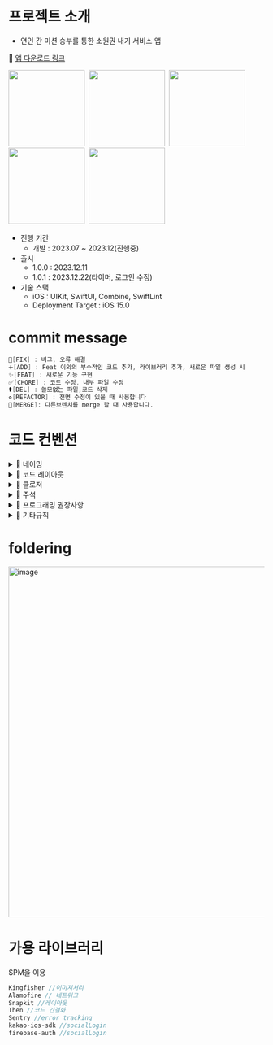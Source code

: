 

# 프로젝트 소개
- 연인 간 미션 승부를 통한 소원권 내기 서비스 앱

🔗 [앱 다운로드 링크](https://apps.apple.com/kr/app/sparkle-%EC%8A%A4%ED%8C%8C%ED%81%B4-%EC%97%B0%EC%95%A0%EC%97%90-%EC%83%88%EB%A1%9C%EC%9A%B4-%EC%A7%9C%EB%A6%BF%ED%95%A8%EC%9D%B4-%ED%95%84%EC%9A%94%ED%95%A0%EB%95%8C/id6451497605)



<img src="https://github.com/ryuchanghwi/swiftAlgorithim/assets/78063938/72d6e048-adea-4e08-9f1b-96735acdcfd4" width=150></img>&nbsp;&nbsp;<img src="https://github.com/ryuchanghwi/swiftAlgorithim/assets/78063938/0f823165-d0ac-4764-9d2a-7c5d94397974" width=150></img>&nbsp;&nbsp;<img src="https://github.com/ryuchanghwi/swiftAlgorithim/assets/78063938/01f09ef6-94b3-499d-a201-c35003988225" width=150></img>&nbsp;&nbsp;<img src="https://github.com/ryuchanghwi/swiftAlgorithim/assets/78063938/c167a1b6-3b9f-46a5-a8eb-be59614469ac" width=150></img>&nbsp;&nbsp;<img src="https://github.com/ryuchanghwi/swiftAlgorithim/assets/78063938/74bebcea-5770-43bc-adca-52b69c8e583b" width=150></img>

- 진행 기간
    - 개발 : 2023.07 ~ 2023.12(진행중)
- 출시
    - 1.0.0 : 2023.12.11
    - 1.0.1 : 2023.12.22(타이머, 로그인 수정)
- 기술 스택
    - iOS : UIKit, SwiftUI, Combine, SwiftLint 
    - Deployment Target : iOS 15.0

# commit message

```swift
🔨[FIX] : 버그, 오류 해결
➕[ADD] : Feat 이외의 부수적인 코드 추가, 라이브러리 추가, 새로운 파일 생성 시
✨[FEAT] : 새로운 기능 구현
✅[CHORE] : 코드 수정, 내부 파일 수정
⚰️[DEL] : 쓸모없는 파일,코드 삭제
♻️[REFACTOR] : 전면 수정이 있을 때 사용합니다
🔀[MERGE]: 다른브렌치를 merge 할 때 사용합니다.
```

# 코드 컨벤션

<details>
<summary> 🍎 네이밍 </summary>
<div markdown="1">

### 💧클래스, 구조체

- **UpperCamelCase** 사용

```swift
// - example

struct MyTicketResponseDTO {
}

class UserInfo {
}
```

### 💧함수

- **lowerCamelCase** 사용하고 동사로 시작

```swift
// - example

private func setDataBind() {
}
```

### 💧**뷰 전환**

- pop, push, present, dismiss
- 동사 + To + 목적지 뷰 (다음에 보일 뷰)
- dismiss는 dismiss + 현재 뷰

```swift
// - example pop, push, present

popToFirstViewController()
pushToFirstViewController()
presentToFirstViewController()

dismissFirstViewController()
```

### 💧**register**

- register + 목적어

```swift
// - example

registerXib()
registerCell()
```

### 💧서버 통신

- 서비스함수명 + WithAPI

```swift
// - example

fetchListWithAPI()

requestListWithAPI()
```

fetch는 무조건 성공

request는 실패할 수도 있는 요청

### 💧애니메이션

- 동사원형 + 목적어 + WithAnimation

```swift
showButtonsWithAnimation()
```

### 💧**델리게이트**

delegate 메서드는 프로토콜명으로 네임스페이스를 구분

**좋은 예:**

```swift
protocol UserCellDelegate {
  func userCellDidSetProfileImage(_ cell: UserCell)
  func userCell(_ cell: UserCell, didTapFollowButtonWith user: User)
}

protocol UITableViewDelegate {
    func tableview( ....) 
    func tableview...
}

protocol JunhoViewDelegate {
    func junhoViewTouched()
    func junhoViewScrolled()
}
```

Delegate 앞쪽에 있는 단어를 중심으로 메서드 네이밍하기

**나쁜 예:**

```swift
protocol UserCellDelegate {
    // userCellDidSetProfileImage() 가 옳음
  func didSetProfileImage()
  func followPressed(user: User)

  // `UserCell`이라는 클래스가 존재할 경우 컴파일 에러 발생  (userCell 로 해주자)
  func UserCell(_ cell: UserCell, didTapFollowButtonWith user: User)
}
```

함수 이름 앞에는 되도록이면 `get` 을 붙이지 않습니다.

### 💧**변수, 상수**

- **lowerCamelCase** 사용

```swift
let userName: String
```

### 💧**열거형**

- 각 case 에는 **lowerCamelCase** 사용

```swift
enum UserType {
    case viewDeveloper
    case serverDeveloper
}
```

### 💧**약어**

약어로 시작하는 경우 소문자로 표기, 그 외에는 항상 대문자

```swift
// 좋은 예:
let userID: Int?
let html: String?
let websiteURL: URL?
let urlString: String?
```

```swift
// 나쁜 예:
let userId: Int?
let HTML: String?
let websiteUrl: NSURL?
let URLString: String?
```

### 💧**기타 네이밍**

```swift
setUI() : @IBOutlet 속성 설정
setLayout() : 레이아웃 관련 코드
setDataBind() : 배열 항목 세팅. 컬렉션뷰 에서 리스트 초기 세팅할때
setAddTarget() : addtarget 모음
setDelegate() : delegate, datasource 모음
setCollectionView() : 컬렉션뷰 관련 세팅
setTableView() : 테이블뷰 관련 세팅
initCell() : 셀 데이터 초기화
registerXib() : 셀 xib 등록.
setNotification() : NotificationCenter addObserver 모음

헷갈린다? set을 쓰세요 ^^

```
</details>

<details>
<summary> 🍎 코드 레이아웃 </summary>
<div markdown="1">

### 💧**들여쓰기 및 띄어쓰기**

- 들여쓰기에는 탭(tab) 대신 **4개의 space**를 사용합니다.
- 콜론(`:`)을 쓸 때에는 콜론의 오른쪽에만 공백을 둡니다.
    
    `let names: [String: String]?`
    
    `let name: String`
    
- 연산자 오버로딩 함수 정의에서는 연산자와 괄호 사이에 한 칸 띄어씁니다.
    
    `func ** (lhs: Int, rhs: Int)`
    

### 💧**줄바꿈**

- 함수를 호출하는 코드가 최대 길이를 초과하는 경우에는 파라미터 이름을 기준으로 줄바꿈합니다.
**파라미터가 3개 이상이면 줄바꿈하도록!!**
    
    **단, 파라미터에 클로저가 2개 이상 존재하는 경우에는 무조건 내려쓰기합니다.**
    
    ```swift
    UIView.animate(
      withDuration: 0.25,
      animations: {
        // doSomething()
      },
      completion: { finished in
        // doSomething()
      }
    )
    ```
    
- `if let` 구문이 길 경우에는 줄바꿈하고 한 칸 들여씁니다.
    
    ```swift
    if let user = self.veryLongFunctionNameWhichReturnsOptionalUser(),
      let name = user.veryLongFunctionNameWhichReturnsOptionalName(),
      user.gender == .female {
      // ...
    }
    ```
    
- `guard let` 구문이 길 경우에는 줄바꿈하고 한 칸 들여씁니다. `else`는 마지막 줄에 붙여쓰기
    
    ```swift
    guard let user = self.veryLongFunctionNameWhichReturnsOptionalUser(),
      let name = user.veryLongFunctionNameWhichReturnsOptionalName(),
      user.gender == .female else { return }
    
    guard let self = self 
    else { return } (X)
    
    guard let self = self else { return } (O)

    ```
- else 구문이 길 시 줄바꿈
  

### 💧**빈 줄**

- 클래스 선언 다음에 , extension 다음에 한 줄 띄어주기
- 빈 줄에는 공백이 포함되지 않도록 합니다.  ( 띄어쓰기 쓸데없이 넣지 말기 )
- 모든 파일은 빈 줄로 끝나도록 합니다. ( 끝에 엔터 하나 넣기)
- MARK 구문 위와 아래에는 공백이 필요합니다.
    
    ```swift
    // MARK: Layout
    
    override func layoutSubviews() {
      // doSomething()
    }
    
    // MARK: Actions
    
    override func menuButtonDidTap() {
      // doSomething()
    }
    ```
    

### 💧**임포트**

모듈 임포트는 알파벳 순으로 정렬합니다. 내장 프레임워크를 먼저 임포트하고, 빈 줄로 구분하여 서드파티 프레임워크를 임포트합니다.

```swift
import UIKit

import Moya
import SnapKit
import SwiftyColor
import Then
```

```swift
import UIKit

import SwiftyColor
import SwiftyImage
import JunhoKit
import Then
import URLNavigator
```

</details>


<details>
<summary> 🍎 클로저 </summary>
<div markdown="1">

- 파라미터와 리턴 타입이 없는 Closure 정의시에는 `() -> Void`를 사용합니다.
    
    **좋은 예:**
    
    ```
    let completionBlock: (() -> Void)?
    ```
    
    **나쁜 예:**
    
    `let completionBlock: (() -> ())? let completionBlock: ((Void) -> (Void))?`
    
- Closure 정의시 파라미터에는 괄호를 사용하지 않습니다.
    
    **좋은 예:**
    
    ```swift
    { operation, responseObject in
      // doSomething()
    }
    ```
    
    **나쁜 예:**
    
    ```swift
    { (operation, responseObject) in
      // doSomething()
    }
    ```
    
- Closure 정의시 가능한 경우 타입 정의를 생략합니다.
    
    **좋은 예:**
    
    ```swift
    ...,
    completion: { finished in
      // doSomething()
    }
    ```
    
    **나쁜 예:**
    
    ```swift
    ...,
    completion: { (finished: Bool) -> Void in
      // doSomething()
    }
    
    completion: { data -> Void in
      // doSomething()
    } (X)
    ```
    
- Closure 호출시 또다른 유일한 Closure를 마지막 파라미터로 받는 경우, 파라미터 이름을 생략합니다.
    
    **좋은 예:**
    
    ```swift
    UIView.animate(withDuration: 0.5) {
      // doSomething()
    }
    ```
    
    **나쁜 예:**
    
    ```swift
    UIView.animate(withDuration: 0.5, animations: { () -> Void in
      // doSomething()
    })
    ```
    
</details>

<details>
<summary> 🍎 주석 </summary>
<div markdown="1">

코드는 가능하면 자체적으로 문서가 되어야 하므로, 코드와 함께 있는 인라인(inline) 주석은 피한다.

### 💧**MARK 주석**

```swift
class ViewController: UIViewController {
    // MARK: - Property
    // MARK: - UI Property
    // MARK: - Life Cycle
    // MARK: - Setting
    // MARK: - Action Helper
    // MARK: - @objc Methods
    // MARK: - Custom Method
}

// MARK: - Extensions
```


### 💧**퀵헬프 주석**

커스텀 메서드, 프로토콜, 클래스의 경우에 퀵헬프 주석 달기

```swift
/// (서머리 부분)
/// (디스크립션 부분)
class MyClass {
    let myProperty: Int

    init(myProperty: Int) {
        self.myProperty = myProperty
    }
}

/**summary
(서머리 부분)
> (디스크립션 부분)

- parameters:
    - property: 프로퍼티
- throws: 오류가 발생하면 customError의 한 케이스를 throw
- returns: "\\(name)는 ~" String
*/
func printProperty(property: Int) {
        print(property)
    }

```

- 참고 :

</details>

<details>
<summary> 🍎 프로그래밍 권장사항 </summary>
<div markdown="1">

### 💧**Type Annotation 사용**

**좋은 예:**

```swift
let name: String = "철수"
let height: Float = "10.0"
```

**나쁜 예:**

```swift
let name = "철수"
let height = "10.0"
```

### 💧**UICollectionViewDelegate, UICollectionViewDatsource 등 시스템 프로토콜**

프로토콜을 적용할 때에는 extension을 만들어서 관련된 메서드를 모아둡니다.

**좋은 예**:

```swift
final class MyViewController: UIViewController {
  // ...
}

// MARK: - UITableViewDataSource

extension MyViewController: UITableViewDataSource {
  // ...
}

// MARK: - UITableViewDelegate

extension MyViewController: UITableViewDelegate {
  // ...
}
```

**나쁜 예:**

```swift
final class MyViewController: UIViewController, UITableViewDataSource, UITableViewDelegate {
  // ...
}

// 프로토콜 여러개를 한곳에 몰아서 때려넣지 말자!
```

</details>


<details>
<summary> 🍎 기타규칙 </summary>
<div markdown="1">

- `self` 는 최대한 사용을 지양 → `**알잘딱깔센 self…**`
- `viewDidLoad()` 에서는 함수호출만
- delegate 지정, UI관련 설정 등등 모두 함수와 역할에 따라서 extension 으로 빼기
- 필요없는 주석 및 Mark 구문들 제거
- `deinit{}` 모든 뷰컨에서 활성화
- `guard let` 으로 unwrapping 할 시, nil 가능성이 높은 경우에는 `else{}` 안에 `print()` 해서 디버깅하기 쉽게 만들기
- `return` 사용시 두 줄 이상 코드가 있을 시, 한 줄 띄고 `return` 사용
    
    ```swift
    func fetchFalse() -> Bool {
            return false
    } (O)
    
    func isDataValid(data: Data?) -> Bool {
            guard let data else { return false }
            
            return true
    } (O)
    
    func isDataValid(data: Data?) -> Bool {
            guard let data else {
                    return false 
            }
            return true
    } (X)
    ```
    
    ### 추가 규칙
    
    - `약어 지양`
    → TVC보다는 TableViewCell
    
    ### Function naming Rule
    
    - **set_ 형태로 작성**
    → setUI, setData
        - `setLayout()`, `setStyle()`, `setDelegate()`
    
    ### MARK 주석
    
    ```swift
    class ViewController: UIViewController {
        // MARK: - Property
        // MARK: - UI Property
        // MARK: - Life Cycle
            // MARK: - Setting
        // MARK: - Action Helper
        // MARK: - Custom Method
    }
    
    // MARK: - UITableView Delegate
    ```
    
    - 마크 주석 미사용시 삭제
    
    ### 프로퍼티 생성은 레이아웃 순서대로지만,  collectionView, tableView는 최상단에 적읍시다
    
    ```swift
    private let tableView: UITableView = {
            let view = UITableView()
            // ...
            return view
    }()
    
    private let view = UIView()
    
    private let view2 = UIView()
    ```
    
    ### 뷰의 생명주기를 담당하는 함수 안에는, 직접적인 구현 보다는 함수 호출만 진행
    
    ```swift
    ~~override viewDidLoad() {
            super.viewDidLoad()
            self.view.addsubView(uniView)
    }~~
    ```
    
    ```swift
    override viewDidLoad() {
            super.viewDidLoad()
            self.addUniView()
    }
    private func addUniView() {
            super.viewDidLoad()
            self.view.addsubView(uniView)
    }
    
    ```
    
</details>
    
   

# foldering 
<img width="690" alt="image" src="https://github.com/GGumPiece/GGumPiece_iOS/assets/73978827/f9f017d4-e0db-49d9-8587-fe9997f2a063">


# 가용 라이브러리

SPM을 이용

```swift
Kingfisher //이미지처리
Alamofire // 네트워크
Snapkit //레이아웃
Then //코드 간결화
Sentry //error tracking
kakao-ios-sdk //socialLogin
firebase-auth //socialLogin

```

